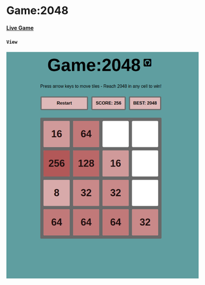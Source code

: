 # Game:2048

#### [Live Game](https://mohammad1745.github.io/game2048/)

#### `View`
![](/src/images/game2048.png)